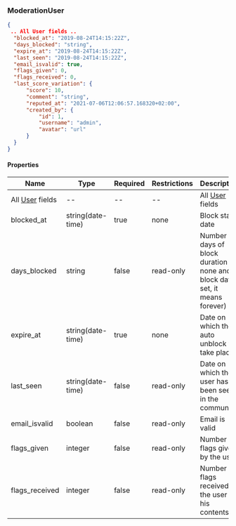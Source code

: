 <h3 id="tocS_ModerationUser">ModerationUser</h3>
<!-- backwards compatibility -->
<a id="schemamoderationuser"></a>
<a id="schema_ModerationUser"></a>
<a id="tocSmoderationuser"></a>
<a id="tocsmoderationuser"></a>

```json
{
 .. All User fields ..
  "blocked_at": "2019-08-24T14:15:22Z",
  "days_blocked": "string",
  "expire_at": "2019-08-24T14:15:22Z",
  "last_seen": "2019-08-24T14:15:22Z",
  "email_isvalid": true,
  "flags_given": 0,
  "flags_received": 0,
  "last_score_variation": {
      "score": 10,
      "comment": "string",
      "reputed_at": "2021-07-06T12:06:57.168320+02:00",
      "created_by": {
          "id": 1,
          "username": "admin",
          "avatar": "url"
      }
  }  
}

```

#### Properties

|Name|Type|Required|Restrictions|Description|
|---|---|---|---|---|
| All [User](#schemauser) fields|--|--|--|All [User](#schemauser) fields|
|blocked_at|string(date-time)|true|none|Block start date|
|days_blocked|string|false|read-only|Number of days of block duration (if none and block date set, it means forever)|
|expire_at|string(date-time)|true|none|Date on which the auto unblock will take place|
|last_seen|string(date-time)|false|read-only|Date on which the user has been seen in the community|
|email_isvalid|boolean|false|read-only|Email is valid|
|flags_given|integer|false|read-only|Number of flags given by the user|
|flags_received|integer|false|read-only|Number of flags received by the user (in his contents)|

